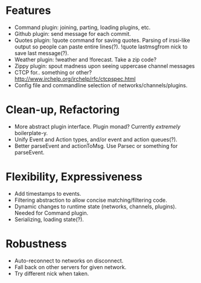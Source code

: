 # Features
- Command plugin: joining, parting, loading plugins, etc.
- Github plugin: send message for each commit.
- Quotes plugin: !quote command for saving quotes. Parsing of irssi-like output so people can paste entire lines(?). !quote lastmsgfrom nick to save last message(?).
- Weather plugin: !weather and !forecast. Take a zip code?
- Zippy plugin: spout madness upon seeing uppercase channel messages
- CTCP for.. something or other? http://www.irchelp.org/irchelp/rfc/ctcpspec.html
- Config file and commandline selection of networks/channels/plugins.

# Clean-up, Refactoring
- More abstract plugin interface. Plugin monad? Currently *extremely* boilerplate-y.
- Unify Event and Action types, and/or event and action queues(?).
- Better parseEvent and actionToMsg. Use Parsec or something for parseEvent.

# Flexibility, Expressiveness
- Add timestamps to events.
- Filtering abstraction to allow concise matching/filtering code.
- Dynamic changes to runtime state (networks, channels, plugins). Needed for Command plugin.
- Serializing, loading state(?).

# Robustness
- Auto-reconnect to networks on disconnect.
- Fall back on other servers for given network.
- Try different nick when taken.
